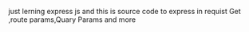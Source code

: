 just lerning express js and this is source code to express in requist Get ,route params,Quary Params and more

